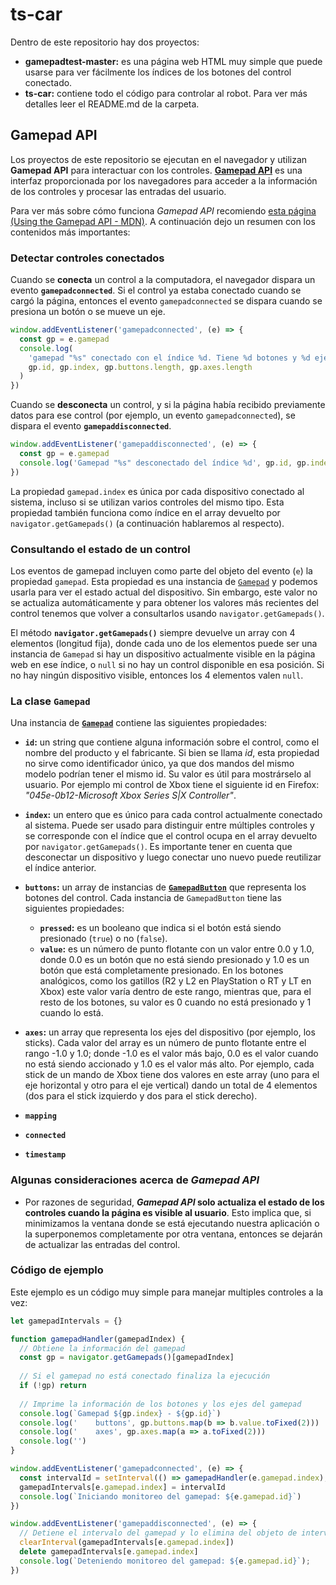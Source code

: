 # ts-car

Dentro de este repositorio hay dos proyectos:

- **gamepadtest-master:** es una página web HTML muy simple que puede usarse para ver fácilmente los índices de los botones del control conectado.
- **ts-car:** contiene todo el código para controlar al robot. Para ver más detalles leer el README.md de la carpeta.

## Gamepad API

Los proyectos de este repositorio se ejecutan en el navegador y utilizan **Gamepad API** para interactuar con los controles. [**Gamepad API**](https://developer.mozilla.org/es/docs/Web/API/Gamepad_API) es una interfaz proporcionada por los navegadores para acceder a la información de los controles y procesar las entradas del usuario.

Para ver más sobre cómo funciona *Gamepad API* recomiendo [esta página (Using the Gamepad API - MDN)](https://developer.mozilla.org/en-US/docs/Web/API/Gamepad_API/Using_the_Gamepad_API). A continuación dejo un resumen con los contenidos más importantes:

### Detectar controles conectados

Cuando se **conecta** un control a la computadora, el navegador dispara un evento **`gamepadconnected`**. Si el control ya estaba conectado cuando se cargó la página, entonces el evento `gamepadconnected` se dispara cuando se presiona un botón o se mueve un eje.

```javascript
window.addEventListener('gamepadconnected', (e) => {
  const gp = e.gamepad
  console.log(
    'gamepad "%s" conectado con el índice %d. Tiene %d botones y %d ejes.',
    gp.id, gp.index, gp.buttons.length, gp.axes.length
  )
})
```

Cuando se **desconecta** un control, y si la página había recibido previamente datos para ese control (por ejemplo, un evento `gamepadconnected`), se dispara el evento **`gamepaddisconnected`**.

```javascript
window.addEventListener('gamepaddisconnected', (e) => {
  const gp = e.gamepad
  console.log('Gamepad "%s" desconectado del índice %d', gp.id, gp.index)
})
```

La propiedad `gamepad.index` es única por cada dispositivo conectado al sistema, incluso si se utilizan varios controles del mismo tipo. Esta propiedad también funciona como índice en el array devuelto por `navigator.getGamepads()` (a continuación hablaremos al respecto).

### Consultando el estado de un control

Los eventos de gamepad incluyen como parte del objeto del evento (`e`) la propiedad `gamepad`. Esta propiedad es una instancia de [`Gamepad`](https://developer.mozilla.org/en-US/docs/Web/API/Gamepad) y podemos usarla para ver el estado actual del dispositivo. Sin embargo, este valor no se actualiza automáticamente y para obtener los valores más recientes del control tenemos que volver a consultarlos usando `navigator.getGamepads()`.

El método **`navigator.getGamepads()`** siempre devuelve un array con 4 elementos (longitud fija), donde cada uno de los elementos puede ser una instancia de `Gamepad` si hay un dispositivo actualmente visible en la página web en ese índice, o `null` si no hay un control disponible en esa posición. Si no hay ningún dispositivo visible, entonces los 4 elementos valen `null`.

### La clase `Gamepad`

Una instancia de [**`Gamepad`**](https://developer.mozilla.org/en-US/docs/Web/API/Gamepad) contiene las siguientes propiedades:

- **`id`:** un string que contiene alguna información sobre el control, como el nombre del producto y el fabricante. Si bien se llama *id*, esta propiedad no sirve como identificador único, ya que dos mandos del mismo modelo podrían tener el mismo id. Su valor es útil para mostrárselo al usuario. Por ejemplo mi control de Xbox tiene el siguiente id en Firefox: *"045e-0b12-Microsoft Xbox Series S|X Controller"*.

- **`index`:** un entero que es único para cada control actualmente conectado al sistema. Puede ser usado para distinguir entre múltiples controles y se corresponde con el índice que el control ocupa en el array devuelto por `navigator.getGamepads()`. Es importante tener en cuenta que desconectar un dispositivo y luego conectar uno nuevo puede reutilizar el índice anterior.

- **`buttons`:** un array de instancias de [**`GamepadButton`**](https://developer.mozilla.org/en-US/docs/Web/API/GamepadButton) que representa los botones del control. Cada instancia de `GamepadButton` tiene las siguientes propiedades:
  - **`pressed`:** es un booleano que indica si el botón está siendo presionado (`true`) o no (`false`).
  - **`value`:** es un número de punto flotante con un valor entre 0.0 y 1.0, donde 0.0 es un botón que no está siendo presionado y 1.0 es un botón que está completamente presionado. En los botones analógicos, como los gatillos (R2 y L2 en PlayStation o RT y LT en Xbox) este valor varía dentro de este rango, mientras que, para el resto de los botones, su valor es 0 cuando no está presionado y 1 cuando lo está.

- **`axes`:** un array que representa los ejes del dispositivo (por ejemplo, los sticks). Cada valor del array es un número de punto flotante entre el rango -1.0 y 1.0; donde -1.0 es el valor más bajo, 0.0 es el valor cuando no está siendo accionado y 1.0 es el valor más alto. Por ejemplo, cada stick de un mando de Xbox tiene dos valores en este array (uno para el eje horizontal y otro para el eje vertical) dando un total de 4 elementos (dos para el stick izquierdo y dos para el stick derecho).

- **`mapping`**

- **`connected`**

- **`timestamp`**

### Algunas consideraciones acerca de *Gamepad API*
- Por razones de seguridad, ***Gamepad API* solo actualiza el estado de los controles cuando la página es visible al usuario**. Esto implica que, si minimizamos la ventana donde se está ejecutando nuestra aplicación o la superponemos completamente por otra ventana, entonces se dejarán de actualizar las entradas del control.

### Código de ejemplo

Este ejemplo es un código muy simple para manejar multiples controles a la vez:

```javascript
let gamepadIntervals = {}

function gamepadHandler(gamepadIndex) {
  // Obtiene la información del gamepad
  const gp = navigator.getGamepads()[gamepadIndex]
  
  // Si el gamepad no está conectado finaliza la ejecución
  if (!gp) return
  
  // Imprime la información de los botones y los ejes del gamepad
  console.log(`Gamepad ${gp.index} - ${gp.id}`)
  console.log('    buttons', gp.buttons.map(b => b.value.toFixed(2)))
  console.log('    axes', gp.axes.map(a => a.toFixed(2)))
  console.log('')
}

window.addEventListener('gamepadconnected', (e) => {
  const intervalId = setInterval(() => gamepadHandler(e.gamepad.index), 50)
  gamepadIntervals[e.gamepad.index] = intervalId
  console.log(`Iniciando monitoreo del gamepad: ${e.gamepad.id}`)
})

window.addEventListener('gamepaddisconnected', (e) => {
  // Detiene el intervalo del gamepad y lo elimina del objeto de intervalos
  clearInterval(gamepadIntervals[e.gamepad.index])
  delete gamepadIntervals[e.gamepad.index]
  console.log(`Deteniendo monitoreo del gamepad: ${e.gamepad.id}`);
})
```

